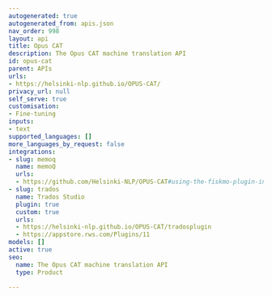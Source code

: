 ```yaml
---
autogenerated: true
autogenerated_from: apis.json
nav_order: 998
layout: api
title: Opus CAT
description: The Opus CAT machine translation API
id: opus-cat
parent: APIs
urls:
- https://helsinki-nlp.github.io/OPUS-CAT/
privacy_url: null
self_serve: true
customisation:
- Fine-tuning
inputs:
- text
supported_languages: []
more_languages_by_request: false
integrations:
- slug: memoq
  name: memoQ
  urls:
  - https://github.com/Helsinki-NLP/OPUS-CAT#using-the-fiskmo-plugin-in-memoq
- slug: trados
  name: Trados Studio
  plugin: true
  custom: true
  urls:
  - https://helsinki-nlp.github.io/OPUS-CAT/tradosplugin
  - https://appstore.rws.com/Plugins/11
models: []
active: true
seo:
  name: The Opus CAT machine translation API
  type: Product

---
```


